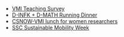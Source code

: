 * [VMI Teaching Survey](#vmi-teaching-survey)
* [D-INFK + D-MATH Running Dinner](#d-infk-d-math-running-dinner)
* [CSNOW-VMI lunch for women researchers](#csnow-vmi-lunch-for-women-researchers)
* [SSC Sustainable Mobility Week](#ssc-mobility-week)

